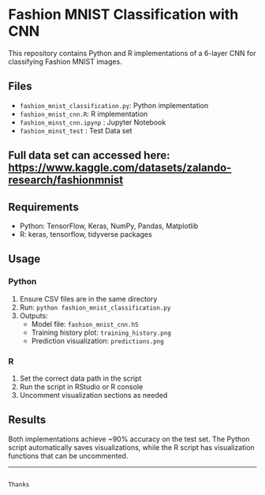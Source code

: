 # Fashion MNIST Classification with CNN

This repository contains Python and R implementations of a 6-layer CNN for classifying Fashion MNIST images.

## Files
- `fashion_mnist_classification.py`: Python implementation
- `fashion_mnist_cnn.R`: R implementation
- `fashion_minst_cnn.ipynp` : Jupyter Notebook
- `fashion_minst_test` : Test Data set
## Full data set can accessed here: https://www.kaggle.com/datasets/zalando-research/fashionmnist

## Requirements
- Python: TensorFlow, Keras, NumPy, Pandas, Matplotlib
- R: keras, tensorflow, tidyverse packages

## Usage

### Python
1. Ensure CSV files are in the same directory
2. Run: `python fashion_mnist_classification.py`
3. Outputs:
   - Model file: `fashion_mnist_cnn.h5`
   - Training history plot: `training_history.png`
   - Prediction visualization: `predictions.png`

### R
1. Set the correct data path in the script
2. Run the script in RStudio or R console
3. Uncomment visualization sections as needed

## Results
Both implementations achieve ~90% accuracy on the test set. The Python script automatically saves visualizations, while the R script has visualization functions that can be uncommented.

________________________________________________________________________________________________________________________________________________________________________________________________________________
                                                                                    Thanks
